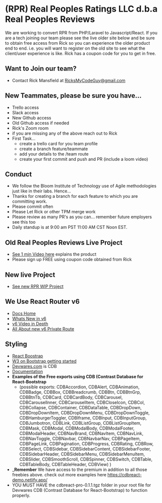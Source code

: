 # (RPR) Real Peoples Ratings LLC d.b.a Real Peoples Reviews

We are working to convert RPR from PHP/Laravel to Javascript/React. If you are a tech joining our team please see the live older site below and be sure to obtain free access from Rick so you can experience the older product end to end. i.e. you will want to register on the old site to see what the client/user experience is like. Rick has a coupon code for you to get in free.

## Want to Join our team?

- Contact Rick Mansfield at RicksMyCodeGuy@gmail.com

## New Teammates, please be sure you have...

- Trello access
- Slack access
- New Github access
- Old Github access if needed
- Rick's Zoom room
- if you are missing any of the above reach out to Rick
- First Task...
  - create a trello card for you team profile
  - create a branch feature/teammate<yourname>
  - add your details to the /team route
  - create your first commit and push and PR (include a loom video)

## Conduct

- We follow the Bloom Institute of Technology use of Agile methodologies just like in their labs. Hence...
- Thanks for creating a branch for each feature to which you are committing work.
- Please commit often
- Please Let Rick or other TPM merge work
- Please review as many PR's as you can... remember future employers see this too
- Daily standup is at 9:00 am PST 11:00 AM CST Noon EST.

## Old Real Peoples Reviews Live Project

- [See 1 min Video here](https://realpeoplesreviews.com/) explains the product
- Please sign up FREE using coupon code obtained from Rick

## New live Project

- [See new RPR WIP Project](https://frontend-rho-seven.vercel.app/)

## We Use React Router v6

- [Docs Home](https://reactrouter.com/docs/en/v6/getting-started/concepts)
- [Whats New in v6](https://ankitkarnak.hashnode.dev/whats-new-in-react-router-v6-an-introductory-guide)
- [v6 Video in Depth](https://www.youtube.com/watch?v=0cSVuySEB0A)
- [All About new v6 Private Route](https://dev.to/iamandrewluca/private-route-in-react-router-v6-lg5)

## Styling 
- [React Boostrap](https://react-bootstrap.github.io/getting-started/introduction/)
- [W3 on Bootstrap getting started](https://www.w3schools.com/bootstrap/bootstrap_get_started.asp)
- [Devwares.com](https://www.devwares.com/) is CDB
- [Documentation](https://www.devwares.com/docs/contrast/react/index)
- __Examples of the Free exports using CDB (Contrast Database for React-Bootstrap__
  - (possible exports: CDBAccordion, CDBAlert, CDBAnimation, CDBBadge, CDBBox, CDBBreadcrumb, CDBBtn, CDBBtnGrp, CDBBtnTb, CDBCard, CDBCardBody, CDBCarousel, CDBCarouselInner, CDBCarouselItem, CDBCloseIcon, CDBCol, CDBCollapse, CDBContainer, CDBDataTable, CDBDropDown, CDBDropDownItem, CDBDropDownMenu, CDBDropDownToggle, CDBHamburgerToggler, CDBIframe, CDBInput, CDBInputGroup, CDBJumbotron, CDBLink, CDBListGroup, CDBListGroupItem, CDBMask, CDBModal, CDBModalBody, CDBModalFooter, CDBModalHeader, CDBNavBrand, CDBNavItem, CDBNavLink, CDBNavToggle, CDBNavbar, CDBNavbarNav, CDBPageItem, CDBPageLink, CDBPagination, CDBProgress, CDBRating, CDBRow, CDBSelect, CDBSidebar, CDBSidebarContent, CDBSidebarFooter, CDBSidebarHeader, CDBSidebarMenu, CDBSidebarMenuItem, CDBSlider, CDBSmoothScroll, CDBSpinner, CDBSwitch, CDBTable, CDBTableBody, CDBTableHeader, CDBView)
)
- ___Remember__ We have access to the premium in addition to all those freebies above. check out more examples here https://cdbreact-demo.netlify.app/
- YOU MUST HAVE the cdbreact-pro-0.1.1.tgz folder in your root file for Devwares CDB (Contrast Database for React-Bootstrap) to function properly. 